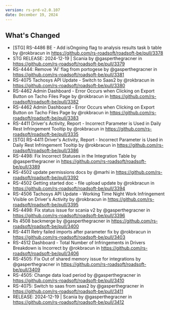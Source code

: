 ```yaml
---
version: rs-prd-v2.0.107
date: December 19, 2024
---
```


## What's Changed
* [STG] RS-4486 BE - Add isOngoing flag to analysis results task b table by @rokbracun in https://github.com/rs-roadsoft/roadsoft-be/pull/3378
* STG RELEASE: 2024-12-19 | Scania by @gasperthegracner in https://github.com/rs-roadsoft/roadsoft-be/pull/3379
* RS-4444: Remove 'AI' flag from portogese by @gasperthegracner in https://github.com/rs-roadsoft/roadsoft-be/pull/3381
* RS-4075 Tachosys API Update - Switch to Saas2 by @rokbracun in https://github.com/rs-roadsoft/roadsoft-be/pull/3380
* RS-4462 Admin Dashboard - Error Occurs when Clicking on Export Button on Tacho Files Page by @rokbracun in https://github.com/rs-roadsoft/roadsoft-be/pull/3382
* RS-4462 Admin Dashboard - Error Occurs when Clicking on Export Button on Tacho Files Page by @rokbracun in https://github.com/rs-roadsoft/roadsoft-be/pull/3383
* RS-4411 Driver's Activity, Report - Incorrect Parameter is Used in Daily Rest Infringement Tooltip by @rokbracun in https://github.com/rs-roadsoft/roadsoft-be/pull/3335
* [STG] RS-4411 Driver's Activity, Report - Incorrect Parameter is Used in Daily Rest Infringement Tooltip by @rokbracun in https://github.com/rs-roadsoft/roadsoft-be/pull/3386
* RS-4498: Fix Incorrect Statuses in the Integration Table by @gasperthegracner in https://github.com/rs-roadsoft/roadsoft-be/pull/3389
* RS-4502 update permissions docs by @marhi in https://github.com/rs-roadsoft/roadsoft-be/pull/3392
* RS-4502 Getting started doc - file upload update by @rokbracun in https://github.com/rs-roadsoft/roadsoft-be/pull/3394
* RS-4506 Tachosys API Update - Working Time Night Work Infringement Visible on Driver's Activity by @rokbracun in https://github.com/rs-roadsoft/roadsoft-be/pull/3395
* RS-4498: Fix status issue for scania v2 by @gasperthegracner in https://github.com/rs-roadsoft/roadsoft-be/pull/3396
* Rs 4508 backmerge by @gasperthegracner in https://github.com/rs-roadsoft/roadsoft-be/pull/3400
* RS-4411 Retry failed imports after parameter fix by @rokbracun in https://github.com/rs-roadsoft/roadsoft-be/pull/3403
* RS-4512 Dashboard - Total Number of Infringements in Drivers Breakdown is Incorrect by @rokbracun in https://github.com/rs-roadsoft/roadsoft-be/pull/3406
* RS-4505: Fix Out of shared memory issue for integrations by @gasperthegracner in https://github.com/rs-roadsoft/roadsoft-be/pull/3409
* RS-4505: Change data load period by @gasperthegracner in https://github.com/rs-roadsoft/roadsoft-be/pull/3410
* RS-4075: Switch to saas from saas2 by @gasperthegracner in https://github.com/rs-roadsoft/roadsoft-be/pull/3411
* RELEASE: 2024-12-19 | Scania by @gasperthegracner in https://github.com/rs-roadsoft/roadsoft-be/pull/3412